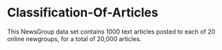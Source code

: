 # Classification-Of-Articles
This NewsGroup data set contains 1000 text articles posted to each of 20 online newgroups, for a total of 20,000 articles.
